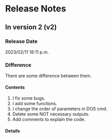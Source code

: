 # Release Notes
## In version 2 (v2)
### Release Date
2023/02/11 18:11 p.m.

### Difference
There are some difference between them.
#### Contents
1. I fix some bugs. 
2. I add some functions.
3. I change the order of parameters in DOS cmd.
4. Delete some NOT necessary outputs.
5. Add comments to explain the code.
#### Details

